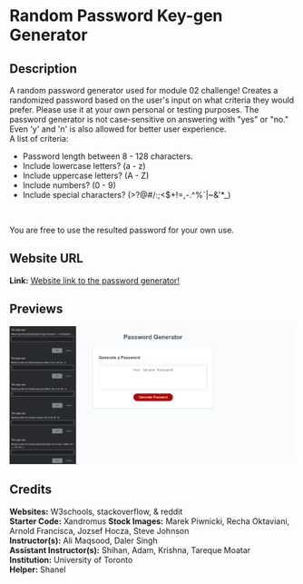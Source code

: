 # Random Password Key-gen Generator

## Description
A random password generator used for module 02 challenge! Creates a randomized password based on the user's input on what criteria they would prefer. Please use it at your own personal or testing purposes. The password generator is not case-sensitive on answering with "yes" or "no." Even 'y' and 'n' is also allowed for better user experience. <br>
A list of criteria: <br>

* Password length between 8 - 128 characters. <br>
* Include lowercase letters? (a - z) <br>
* Include uppercase letters? (A - Z) <br>
* Include numbers? (0 - 9) <br>
* Include special characters? (>?@#/:;<$+!=,-.^%`|~&'*_) <br>
 <br>

You are free to use the resulted password for your own use.<br>

## Website URL
**Link:** [Website link to the password generator!](https://heaveness.github.io/keygen-generator/) <br>

## Previews
![Website Preview Image](/assets/images/website-preview.png) <br>

## Credits
**Websites:** W3schools, stackoverflow, & reddit <br>
**Starter Code:** Xandromus
**Stock Images:** Marek Piwnicki, Recha Oktaviani, Arnold Francisca, Jozsef Hocza, Steve Johnson <br>
**Instructor(s):** Ali Maqsood, Daler Singh <br>
**Assistant Instructor(s):** Shihan, Adam, Krishna, Tareque Moatar<br>
**Institution:** University of Toronto <br>
**Helper:** Shanel
